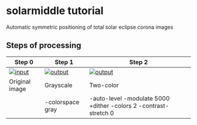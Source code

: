 # solarmiddle tutorial

Automatic symmetric positioning of total solar eclipse corona images

## Steps of processing

|Step 0|Step 1|Step 2|
|------|------|------|
|[![input](../gh-pages/sample_input_300.jpg)](../gh-pages/sample_input_1000.jpg)|[![output](../gh-pages/solarmiddle_step01_300.jpg)](../gh-pages/solarmiddle_step01_1000.jpg)|[![output](../gh-pages/solarmiddle_step02_300.jpg)](../gh-pages/solarmiddle_step02_1000.jpg)|
|Original image|Grayscale|Two-color|
||-colorspace gray|-auto-level -modulate 5000 +dither -colors 2 -contrast-stretch 0|


